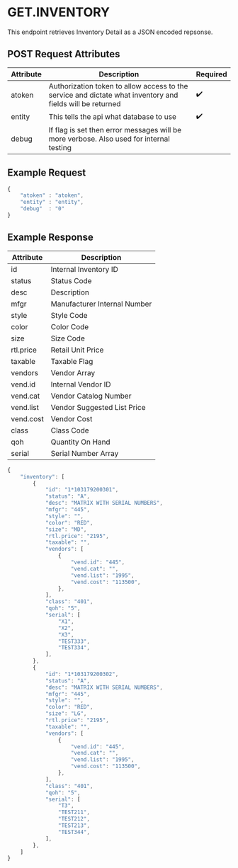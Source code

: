 # GET.INVENTORY

<PageHeader />
This endpoint retrieves Inventory Detail as a JSON encoded repsonse.

## POST Request Attributes

| Attribute | Description                                                                                                                                                           | Required           |
| --------- | --------------------------------------------------------------------------------------------------------------------------------------------------------------------- | ------------------ |
| atoken    | Authorization token to allow access to the service and dictate what inventory and fields will be returned                                                            | :heavy_check_mark: |
| entity    | This tells the api what database to use                                                                                                                               | :heavy_check_mark: |
| debug     | If flag is set then error messages will be more verbose. Also used for internal testing                                                                               |                    |

## Example Request

```javascript
{
    "atoken" : "atoken",
    "entity" : "entity",
    "debug"  : "0"
}
```

## Example Response

| Attribute  | Description                                                    |
| ---------- | -------------------------------------------------------------- |
| id         | Internal Inventory ID                                          |
| status     | Status Code                                                    |
| desc       | Description                                                    |
| mfgr       | Manufacturer Internal Number                                   |
| style      | Style Code                                                     |
| color      | Color Code                                                     |
| size       | Size Code                                                      |
| rtl.price  | Retail Unit Price                                              |
| taxable    | Taxable Flag                                                   |
| vendors    | Vendor Array                                                   |
| vend.id    | Internal Vendor ID                                             |
| vend.cat   | Vendor Catalog Number                                          |
| vend.list  | Vendor Suggested List Price                                    |
| vend.cost  | Vendor Cost                                                    |
| class      | Class Code                                                     |
| qoh        | Quantity On Hand                                               |
| serial     | Serial Number Array                                            |

```Javascript
{
    "inventory": [
        {
            "id": "1*103179200301",
            "status": "A",
            "desc": "MATRIX WITH SERIAL NUMBERS",
            "mfgr": "445",
            "style": "",
            "color": "RED",
            "size": "MD",
            "rtl.price": "2195",
            "taxable": "",
            "vendors": [
                {
                    "vend.id": "445",
                    "vend.cat": "",
                    "vend.list": "1995",
                    "vend.cost": "113500",
                },
            ],
            "class": "401",
            "qoh": "5",
            "serial": [
                "X1",
                "X2",
                "X3",
                "TEST333",
                "TEST334",
            ],
        },
        {
            "id": "1*103179200302",
            "status": "A",
            "desc": "MATRIX WITH SERIAL NUMBERS",
            "mfgr": "445",
            "style": "",
            "color": "RED",
            "size": "LG",
            "rtl.price": "2195",
            "taxable": "",
            "vendors": [
                {
                    "vend.id": "445",
                    "vend.cat": "",
                    "vend.list": "1995",
                    "vend.cost": "113500",
                },
            ],
            "class": "401",
            "qoh": "5",
            "serial": [
                "T3",
                "TEST211",
                "TEST212",
                "TEST213",
                "TEST344",
            ],
        },
    ]
}
```
<PageFooter />
